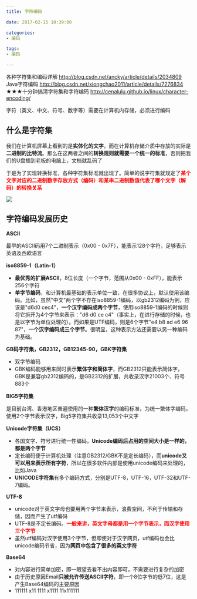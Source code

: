 ```yaml
---
title: 字符编码

date: 2017-02-15 10:39:00

categories:
- 编码

tags:
- 编码

---
```

各种字符集和编码详解
http://blog.csdn.net/ancky/article/details/2034809
Java字符编码
http://blog.csdn.net/xiongchao2011/article/details/7276834
★★★十分钟搞清字符集和字符编码
http://cenalulu.github.io/linux/character-encoding/

字符（英文、中文、符号、数字等）需要在计算机内存储，必须进行编码

## 什么是字符集

我们在计算机屏幕上看到的是**实体化的文字**，而在计算机存储介质中存放的实际是**二进制的比特流**。那么在这两者之间的**转换规则就需要一个统一的标准**，否则把我们的U盘插到老板的电脑上，文档就乱码了

于是为了实现转换标准，各种字符集标准就出现了。简单的说字符集就规定了<font color='red'>**某个文字对应的二进制数字存放方式（编码）和某串二进制数值代表了哪个文字（解码）的转换关系**</font>

![](http://i.imgur.com/roaSD4p.png)

## 字符编码发展历史

**ASCII**

最早的ASCII码用7个二进制表示（0x00 - 0x7F），能表示128个字符，足够表示英语及西欧语言

**iso8859-1（Latin-1）**

* **最优秀的扩展ASCII**，8位长度（一个字节，范围从0x00 - 0xFF），能表示256个字符
* **单字节编码**，和计算机最基础的表示单位一致，在很多协议上，默认使用该编码。比如，虽然"中文"两个字不存在iso8859-1编码，以gb2312编码为例，应该是"d6d0 cec4"，**一个汉字编码成两个字节**，使用iso8859-1编码的时候则将它拆开为4个字节来表示："d6 d0 ce c4"（事实上，在进行存储的时候，也是以字节为单位处理的）。而如果是UTF编码，则是6个字节"e4 b8 ad e6 96 87"，**一个汉字编码成三个字节**。很明显，这种表示方法还需要以另一种编码为基础。

**GB码字符集，GB2312，GB12345-90，GBK字符集**

* 双字节编码
* GBK编码能够用来同时表示**繁体字和简体字**，而GB2312只能表示简体字，GBK是兼容gb2312编码的，是GB2312的扩展，共收录汉字21003个、符号883个

**BIG5字符集**

是目前台湾、香港地区普遍使用的一种**繁体汉字**的编码标准，为统一繁体字编码，使用2个字节表示汉字，Big5字符集共收录13,053个中文字

**Unicode字符集（UCS）**

* 各国文字、符号进行统一性编码，**Unicode编码后占用的空间大小是一样的，都是两个字节**
* 定长编码便于计算机处理（注意GB2312/GBK不是定长编码），而**unicode又可以用来表示所有字符**，所以在很多软件内部是使用unicode编码来处理的，比如Java
* **UNICODE字符集**有多个编码方式，分别是UTF-8，UTF-16，UTF-32和UTF-7编码。

**UTF-8**

* unicode对于英文字母也要用两个字节来表示，浪费空间，不利于传输和存储，因而产生了utf编码
* UTF-8是不定长编码。<font color='red'>**一般来讲，英文字母都是用一个字节表示，而汉字使用三个字节**</font>
* 虽然utf编码对汉字使用3个字节，但即使对于汉字网页，utf编码也会比unicode编码节省，因为**网页中包含了很多的英文字符**

**Base64**

* 对内容进行简单加密，即一眼望去看不出内容即可，不需要进行复杂的加密
* 由于历史原因Email**只被允许传送ASCII字符**，即一个8位字节的低7位，这是产生Base64编码的主要原因
* 111111 x11 1111 x1111 11x111111